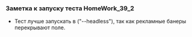 ### Заметка к запуску теста HomeWork_39_2

- Тест лучше запускать в ("--headless"),
  так как рекламные банеры перекрывают поле. 

